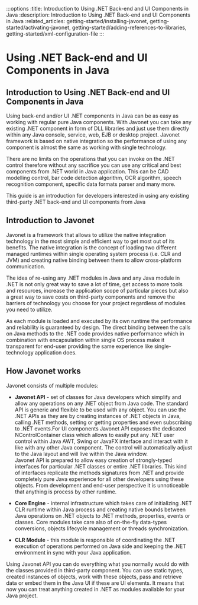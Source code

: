 :::options
:title:  Introduction to Using .NET Back-end and UI Components in Java
:description: Introduction to Using .NET Back-end and UI Components in Java
:related_articles: getting-started/installing-javonet, getting-started/activating-javonet, getting-started/adding-references-to-libraries, getting-started/xml-configuration-file
:::

# Using .NET Back-end and UI Components in Java

##  Introduction to Using .NET Back-end and UI Components in Java

Using back-end and/or UI .NET components in Java can be as easy as working with regular pure Java components. With Javonet you can take any existing .NET component in form of DLL libraries and just use them directly within any Java console, service, web, EJB or desktop project. Javonet framework is based on native integration so the performance of using any component is almost the same as working with single technology.  
  
There are no limits on the operations that you can invoke on the .NET control therefore without any sacrifice you can use any critical and best components from .NET world in Java application. This can be CAD modelling control, bar code detection algorithm, OCR algorithm, speech recognition component, specific data formats parser and many more.  
  
This guide is an introduction for developers interested in using any existing third-party .NET back-end and UI components from Java  
  
## Introduction to Javonet

Javonet is a framework that allows to utilize the native integration technology in the most simple and efficient way to get most out of its benefits. The native integration is the concept of loading two different managed runtimes within single operating system process (i.e. CLR and JVM) and creating native binding between them to allow cross-platform communication.  
  
The idea of re-using any .NET modules in Java and any Java module in .NET is not only great way to save a lot of time, get access to more tools and resources, increase the application scope of particular pieces but also a great way to save costs on third-party components and remove the barriers of technology you choose for your project regardless of modules you need to utilize.  
  
As each module is loaded and executed by its own runtime the performance and reliability is guaranteed by design. The direct binding between the calls on Java methods to the .NET code provides native performance which in combination with encapsulation within single OS process make it transparent for end-user providing the same experience like single-technology application does.  
  
## How Javonet works
  
Javonet consists of multiple modules:  
  
- **Javonet API** -  set of classes for Java developers which simplify and allow any operations on any .NET object from Java code. The standard API is generic and flexible to be used with any object. You can use the .NET APIs as they are by creating instances of .NET objects in Java, calling .NET methods, setting or getting properties and even subscribing to .NET events.For UI components Javonet API exposes the dedicated NControlContainer class which allows to easily put any .NET user control within Java AWT, Swing or JavaFX interface and interact with it like with any other Java component. The control will automatically adjust to the Java layout and will live within the Java window.  
Javonet API is prepared to allow easy creation of strongly-typed interfaces for particular .NET classes or entire .NET libraries. This kind of interfaces replicate the methods signatures from .NET and provide completely pure Java experience for all other developers using these objects. From development and end-user perspective it is unnoticeable that anything is process by other runtime.  

- **Core Engine** - internal infrastructure which takes care of initializing .NET CLR runtime within Java process and creating native bounds between Java operations on .NET objects to .NET methods, properties, events or classes. Core modules take care also of on-the-fly data-types conversions, objects lifecycle management or threads synchronization. 
  
- **CLR Module** - this module is responsible of coordinating the .NET execution of operations performed on Java side and keeping the .NET environment in sync with your Java application.  
  
Using Javonet API you can do everything what you normally would do with the classes provided in third-party component. You can use static types, created instances of objects, work with these objects, pass and retrieve data or embed them in the Java UI if these are UI elements. It means that now you can treat anything created in .NET as modules available for your Java project.  
  